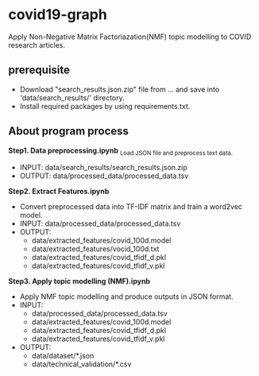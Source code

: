 # covid19-graph

Apply Non-Negative Matrix Factoriazation(NMF) topic modelling to COVID research articles.

## prerequisite

- Download "search_results.json.zip" file from ... and save into 'data/search_results/' directory.
- Install required packages by using requirements.txt.

## About program process
**Step1. Data preprocessing.ipynb**
<sub>Load JSON file and preprocess text data.</sub>
- INPUT: data/search_results/search_results.json.zip
- OUTPUT: data/processed_data/processed_data.tsv

**Step2. Extract Features.ipynb**
- Convert preprocessed data into TF-IDF matrix and train a word2vec model.
- INPUT: data/processed_data/processed_data.tsv
- OUTPUT: 
  - data/extracted_features/covid_100d.model
  - data/extracted_features/vocid_100d.txt
  - data/extracted_features/covid_tfidf_d.pkl
  - data/extracted_features/covid_tfidf_v.pkl

**Step3. Apply topic modelling (NMF).ipynb**
- Apply NMF topic modelling and produce outputs in JSON format.
- INPUT: 
  - data/processed_data/processed_data.tsv
  - data/extracted_features/covid_100d.model
  - data/extracted_features/covid_tfidf_d.pkl
  - data/extracted_features/covid_tfidf_v.pkl
- OUTPUT: 
  - data/dataset/*.json
  - data/technical_validation/*.csv
